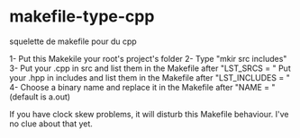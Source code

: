 # makefile-type-cpp
squelette de makefile pour du cpp

1-  Put this Makekile your root's project's folder
2-  Type "mkir src includes"
3-  Put your .cpp in src and list them in the Makefile after "LST_SRCS = "
    Put your .hpp in includes and list them in the Makefile after "LST_INCLUDES = "
4-  Choose a binary name and replace it in the Makefile after "NAME = " (default is a.out)

If you have clock skew problems, it will disturb this Makefile behaviour. I've no clue about that yet.
